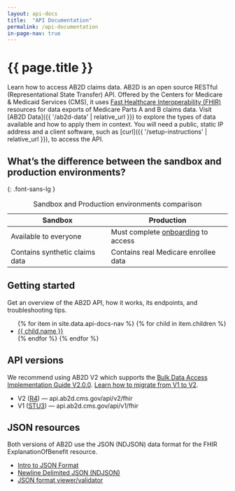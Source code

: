 ```yaml
---
layout: api-docs
title:  "API Documentation"
permalink: /api-documentation
in-page-nav: true
---
```


# {{ page.title }}

Learn how to access AB2D claims data. AB2D is an open source RESTful (Representational State Transfer) API. Offered by the Centers for Medicare & Medicaid Services (CMS), it uses [Fast Healthcare Interoperability (FHIR)](https://www.hl7.org/fhir/overview.html) resources for data exports of Medicare Parts A and B claims data. Visit [AB2D Data]({{ '/ab2d-data' | relative_url }}) to explore the types of data available and how to apply them in context. You will need a public, static IP address and a client software, such as [curl]({{ '/setup-instructions' | relative_url }}), to access the API. 

## What’s the difference between the sandbox and production environments?
{: .font-sans-lg }

<table class="usa-table usa-table--borderless">
  <caption class="usa-sr-only">Sandbox and Production environments comparison</caption>
  <thead>
    <tr>
      <th scope="col">Sandbox</th>
      <th scope="col">Production</th>
    </tr>
  </thead>
  <tbody>
    <tr>
      <td>Available to everyone</td>
      <td>Must complete <a href="{{ '/onboarding' | relative_url }}">onboarding</a> to access</td>
    </tr>
    <tr>
      <td>Contains synthetic claims data</td>
      <td>Contains real Medicare enrollee data</td>
    </tr>
  </tbody>
</table>

## Getting started

Get an overview of the AB2D API, how it works, its endpoints, and troubleshooting tips.

<ul>
  {% for item in site.data.api-docs-nav %}
    {% for child in item.children %}
    <li>
      <a href="{{ child.url | relative_url }}">{{ child.name }}</a>
    </li>
    {% endfor %}
  {% endfor %}
</ul>

## API versions

We recommend using AB2D V2 which supports the [Bulk Data Access Implementation Guide V2.0.0](https://hl7.org/fhir/uv/bulkdata/). [Learn how to migrate from V1 to V2](https://github.com/CMSgov/ab2d-pdp-documentation/raw/main/AB2D%20STU3-R4%20Migration%20Guide%20Final.xlsx).

- V2 ([R4](https://hl7.org/fhir/R4/)) — api.ab2d.cms.gov/api/v2/fhir
- V1 ([STU3](https://hl7.org/fhir/STU3)) — api.ab2d.cms.gov/api/v1/fhir

## JSON resources

Both versions of AB2D use the JSON (NDJSON) data format for the FHIR ExplanationOfBenefit resource.

- [Intro to JSON Format](http://json.org/)
- [Newline Delimited JSON (NDJSON)](https://github.com/ndjson/ndjson-spec)
- [JSON format viewer/validator](https://jsonlint.com/)
